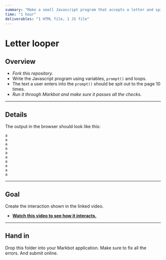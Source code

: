 ```yaml
---
summary: "Make a small Javascript program that accepts a letter and spits it out 10 times."
time: "1 hour"
deliverables: "1 HTML file, 1 JS file"
---
```


# Letter looper

## Overview

- *Fork this repository.*
- Write the Javascript program using variables, `prompt()` and loops.
- The text a user enters into the `prompt()` should be spit out to the page 10 times.
- *Run it through Markbot and make sure it passes all the checks.*

---

## Details

The output in the browser should look like this:

```
a
a
a
a
a
a
a
a
a
a
```

---

## Goal

Create the interaction shown in the linked video.

- [**Watch this video to see how it interacts.**](https://youtu.be/-zgfS9warGw)

---

## Hand in

Drop this folder into your Markbot application. Make sure to fix all the errors. And submit online.
